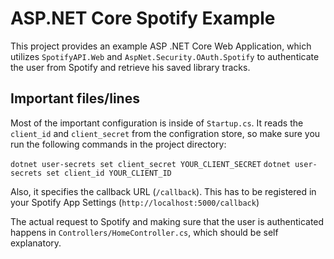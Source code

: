 # ASP.NET Core Spotify Example

This project provides an example ASP .NET Core Web Application, which utilizes `SpotifyAPI.Web` and `AspNet.Security.OAuth.Spotify` to authenticate the user from Spotify and retrieve his saved library tracks.

## Important files/lines

Most of the important configuration is inside of `Startup.cs`. It reads the `client_id` and `client_secret` from the configration store, so make sure you run the following commands in the project directory:

`dotnet user-secrets set client_secret YOUR_CLIENT_SECRET`
`dotnet user-secrets set client_id YOUR_CLIENT_ID`

Also, it specifies the callback URL (`/callback`). This has to be registered in your Spotify App Settings (`http://localhost:5000/callback`)

The actual request to Spotify and making sure that the user is authenticated happens in `Controllers/HomeController.cs`, which should be self explanatory.
